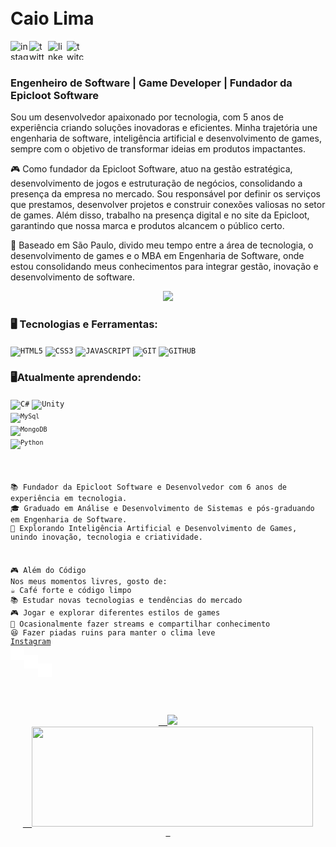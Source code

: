 <!-- <img align="right" width="250px" style="margin-top:-20px" src=""> -->
</br>
</br>
<div dsplay="inline-block">
 <h1 align="left">Caio Lima</h1>
 <a href="https://www.instagram.com/tvnergal/">
    <img align="left" width="30px" height="30px" src="https://upload.wikimedia.org/wikipedia/commons/e/e7/Instagram_logo_2016.svg" alt="instagram" style="vertical-align:top;">
  </a> 
  <a href="https://twitter.com/tvnergal">
    <img align="left" width="30px" height="30px" src="https://upload.wikimedia.org/wikipedia/commons/6/6b/Twitter_Logo_Blue.png" alt="twitter" style="vertical-align:top;">
  </a>
  <a href="https://www.linkedin.com/in/caio-slima/">
    <img align="left" width="30px" height="30px" src="https://upload.wikimedia.org/wikipedia/commons/f/f8/LinkedIn_icon_circle.svg" alt="linkedin" style="vertical-align:top;">
  </a>
  <a href="https://www.twitch.tv/tvnergal/">
    <img align="left" width="30px" height="30px" src="https://upload.wikimedia.org/wikipedia/commons/2/20/Twitch_icon_2012.svg" alt="twitch" style="vertical-align:top;">
  </a>
</div>


</br>


</br>
 <h3>Engenheiro de Software | Game Developer | Fundador da Epicloot Software</h3>
Sou um desenvolvedor apaixonado por tecnologia, com 5 anos de experiência criando soluções inovadoras e eficientes. Minha trajetória une engenharia de software, inteligência artificial e desenvolvimento de games, sempre com o objetivo de transformar ideias em produtos impactantes.

🎮 Como fundador da Epicloot Software, atuo na gestão estratégica, desenvolvimento de jogos e estruturação de negócios, consolidando a presença da empresa no mercado. Sou responsável por definir os serviços que prestamos, desenvolver projetos e construir conexões valiosas no setor de games. Além disso, trabalho na presença digital e no site da Epicloot, garantindo que nossa marca e produtos alcancem o público certo.

📍 Baseado em São Paulo, divido meu tempo entre a área de tecnologia, o desenvolvimento de games e o MBA em Engenharia de Software, onde estou consolidando meus conhecimentos para integrar gestão, inovação e desenvolvimento de software.
<p align="center">
 
  <img src="https://super.abril.com.br/wp-content/uploads/2016/09/super_imggato_digitando_0.gif" width="250">
</p>
<h3> 🖥️ Tecnologias e Ferramentas:</h3>
<!-- <img width="300px" align="right" src="https://imgur.com/efHQn67"> -->
<code><img width="40px" src="https://cdn.jsdelivr.net/gh/devicons/devicon/icons/html5/html5-original-wordmark.svg" title = "HTML5"/></code>
<code><img width="40px" src="https://cdn.jsdelivr.net/gh/devicons/devicon/icons/css3/css3-original-wordmark.svg" title = "CSS3"/></code>
<code><img width="40px" src="https://cdn.jsdelivr.net/gh/devicons/devicon/icons/javascript/javascript-original.svg" title = "JAVASCRIPT"/></code>
<code><img width="40px" src="https://cdn.jsdelivr.net/gh/devicons/devicon/icons/git/git-original.svg" title = "GIT"/></code>
<code><img width="40px" src="https://cdn.jsdelivr.net/gh/devicons/devicon/icons/github/github-original.svg" title = "GITHUB"/></code>
<p align="left">
 
<h3>🖥️Atualmente aprendendo:</h3> 
<code><img width="40px" src="https://cdn.jsdelivr.net/gh/devicons/devicon/icons/csharp/csharp-original.svg" title = "C#"/></code>
<code><img width="40px" src="https://cdn.jsdelivr.net/gh/devicons/devicon/icons/unity/unity-original-wordmark.svg" title = "Unity"/>
<code><img width="40px" src="https://cdn.jsdelivr.net/gh/devicons/devicon/icons/mysql/mysql-original.svg" title = "MySql"/></code>
<code><img width="40px" src="https://cdn.jsdelivr.net/gh/devicons/devicon/icons/mongodb/mongodb-original-wordmark.svg" title = "MongoDB"/></code>
<code><img width="40px" src="https://cdn.jsdelivr.net/gh/devicons/devicon/icons/python/python-original.svg" title = "Python"/></code>
<p align="left">
<div display="inline-block">
📚 Fundador da Epicloot Software e Desenvolvedor com 6 anos de experiência em tecnologia.
🎓 Graduado em Análise e Desenvolvimento de Sistemas e pós-graduando em Engenharia de Software.
🚀 Explorando Inteligência Artificial e Desenvolvimento de Games, unindo inovação, tecnologia e criatividade.</p>
<p align="left">🎮 Além do Código
Nos meus momentos livres, gosto de:
☕ Café forte e código limpo
📚 Estudar novas tecnologias e tendências do mercado
🎮 Jogar e explorar diferentes estilos de games
📢 Ocasionalmente fazer streams e compartilhar conhecimento
😆 Fazer piadas ruins para manter o clima leve
<a href="https://www.instagram.com/tvnergal/">Instagram</a> 
<a href="https://www.instagram.com/tvnergal/" target="_blank"><img align="left" alt="Instagram" width="22px" src="https://github.com/Aakarsh-B/trying-repos/blob/master/insta.svg" />
<a href="https://twitter.com/TvNergal" target="_blank"><img align="left" alt="Twitter" width="22px" src="https://github.com/Aakarsh-B/trying-repos/blob/master/twitter.svg" />
<a href="https://www.linkedin.com/in/caio-slima/" target="_blank"><img align="left" alt="LinkedIn" width="22px" src="https://github.com/Aakarsh-B/trying-repos/blob/master/linkedin.svg" />

<p align="center">

<a href="https://github.com/Nergal-code">
  <img height="170em" src="https://github-readme-stats-eight-theta.vercel.app/api?username=Nergal-code&show_icons=true&theme=tokyonight&include_all_commits=true&count_private=true"/>
  <img height="160em" width="450em" src="https://github-readme-stats-eight-theta.vercel.app/api/top-langs/?username=Nergal-code&layout=compact&langs_count=8&theme=tokyonight"/>
 <p align="center">
</a>
</p>
